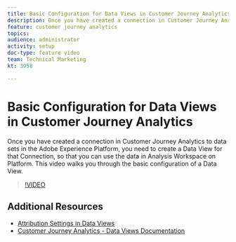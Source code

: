 ```yaml
---
title: Basic Configuration for Data Views in Customer Journey Analytics
description: Once you have created a connection in Customer Journey Analytics to data sets in the Adobe Experience Platform, you need to create a Data View for that Connection, so that you can use the data in Analysis Workspace on Platform. This video walks you through the basic configuration of a Data View.
feature: customer journey analytics
topics: 
audience: administrator
activity: setup
doc-type: feature video
team: Technical Marketing
kt: 3958

---
```


# Basic Configuration for Data Views in Customer Journey Analytics

Once you have created a connection in Customer Journey Analytics to data sets in the Adobe Experience Platform, you need to create a Data View for that Connection, so that you can use the data in Analysis Workspace on Platform. This video walks you through the basic configuration of a Data View.

>[!VIDEO](https://video.tv.adobe.com/v/30186/?quality=12&enable10seconds=on&speedcontrol=on)

## Additional Resources

* [Attribution Settings in Data Views](attribution-settings-in-data-views.md)
* [Customer Journey Analytics - Data Views Documentation](https://docs.adobe.com/content/help/en/analytics-platform/using/cja-dataviews/create-dataview.html)
